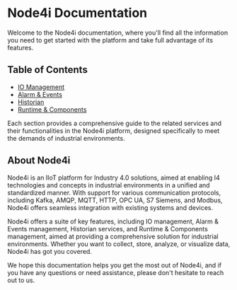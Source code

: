 # Node4i Documentation

Welcome to the Node4i documentation, where you'll find all the information you need to get started with the platform and take full advantage of its features.

## Table of Contents

- [IO Management](./IO-Management/Readme.md)
- [Alarm & Events](./Alarm-Events/README.md)
- [Historian](./Historian/README.md)
- [Runtime & Components](./Runtime-Components/README.md)

Each section provides a comprehensive guide to the related services and their functionalities in the Node4i platform, designed specifically to meet the demands of industrial environments.

## About Node4i

Node4i is an IIoT platform for Industry 4.0 solutions, aimed at enabling I4 technologies and concepts in industrial environments in a unified and standardized manner. With support for various communication protocols, including Kafka, AMQP, MQTT, HTTP, OPC UA, S7 Siemens, and Modbus, Node4i offers seamless integration with existing systems and devices.

Node4i offers a suite of key features, including IO management, Alarm & Events management, Historian services, and Runtime & Components management, aimed at providing a comprehensive solution for industrial environments. Whether you want to collect, store, analyze, or visualize data, Node4i has got you covered.

We hope this documentation helps you get the most out of Node4i, and if you have any questions or need assistance, please don't hesitate to reach out to us.

